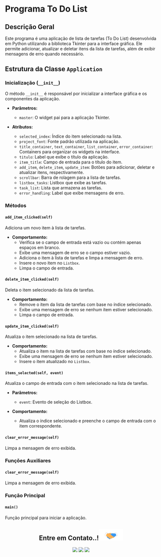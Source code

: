 # Programa To Do List

## Descrição Geral

Este programa é uma aplicação de lista de tarefas (To Do List) desenvolvida em Python utilizando a biblioteca Tkinter para a interface gráfica. Ele permite adicionar, atualizar e deletar itens da lista de tarefas, além de exibir mensagens de erro quando necessário.

## Estrutura da Classe  `Application`

### Inicialização (`__init__`)

O método  `__init__`  é responsável por inicializar a interface gráfica e os componentes da aplicação.

-   **Parâmetros:**
    
    -   `master`: O widget pai para a aplicação Tkinter.
-   **Atributos:**
    
    -   `selected_index`: Índice do item selecionado na lista.
    -   `project_font`: Fonte padrão utilizada na aplicação.
    -   `title_container`,  `text_container`,  `list_container`,  `error_container`: Containers para organizar os widgets na interface.
    -   `titulo`: Label que exibe o título da aplicação.
    -   `item_title`: Campo de entrada para o título do item.
    -   `add_item`,  `delete_item`,  `update_item`: Botões para adicionar, deletar e atualizar itens, respectivamente.
    -   `scrollbar`: Barra de rolagem para a lista de tarefas.
    -   `listbox_tasks`: Listbox que exibe as tarefas.
    -   `task_list`: Lista que armazena as tarefas.
    -   `error_handling`: Label que exibe mensagens de erro.

### Métodos

#### `add_item_clicked(self)`

Adiciona um novo item à lista de tarefas.

-   **Comportamento:**
    -   Verifica se o campo de entrada está vazio ou contém apenas espaços em branco.
    -   Exibe uma mensagem de erro se o campo estiver vazio.
    -   Adiciona o item à lista de tarefas e limpa a mensagem de erro.
    -   Insere o novo item no  `Listbox`.
    -   Limpa o campo de entrada.

#### `delete_item_clicked(self)`

Deleta o item selecionado da lista de tarefas.

-   **Comportamento:**
    -   Remove o item da lista de tarefas com base no índice selecionado.
    -   Exibe uma mensagem de erro se nenhum item estiver selecionado.
    -   Limpa o campo de entrada.

#### `update_item_clicked(self)`

Atualiza o item selecionado na lista de tarefas.

-   **Comportamento:**
    -   Atualiza o item na lista de tarefas com base no índice selecionado.
    -   Exibe uma mensagem de erro se nenhum item estiver selecionado.
    -   Insere o item atualizado no  `Listbox`.

#### `items_selected(self, event)`

Atualiza o campo de entrada com o item selecionado na lista de tarefas.

-   **Parâmetros:**
    
    -   `event`: Evento de seleção do Listbox.
-   **Comportamento:**
    
    -   Atualiza o índice selecionado e preenche o campo de entrada com o item correspondente.

#### `clear_error_message(self)`

Limpa a mensagem de erro exibida.

### Funções Auxiliares

#### `clear_error_message(self)`

Limpa a mensagem de erro exibida.

### Função Principal

#### `main()`

Função principal para iniciar a aplicação.

  
<div align="center">  
  
## <b> Entre em Contato..!</b><img src="https://github.com/0xAbdulKhalid/0xAbdulKhalid/raw/main/assets/mdImages/handshake.gif" width ="80">
<div>
<a href = "mailto:emilly.fernandesads@gmail.com"><img src="https://img.shields.io/badge/Gmail-D14836?style=for-the-badge&logo=gmail&logoColor=white" target="_blank"></a>
<a href="https://www.linkedin.com/in/emilly-fernandes" target="_blank"><img src="https://img.shields.io/badge/-LinkedIn-%230077B5?style=for-the-badge&logo=linkedin&logoColor=white" target="_blank"></a>  
<a href="https://leetcode.com/emilyfas/" target="_blank"><img src="https://img.shields.io/badge/-LeetCode-FFA116?style=for-the-badge&logo=LeetCode&logoColor=black" target="_blank"></a> 
</div>
</div>
